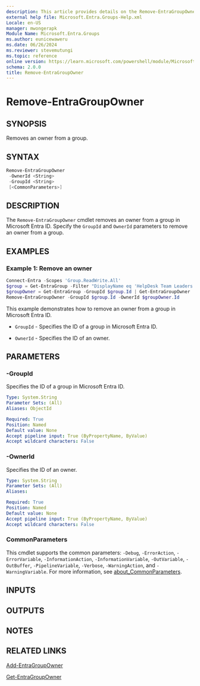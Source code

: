 ```yaml
---
description: This article provides details on the Remove-EntraGroupOwner command.
external help file: Microsoft.Entra.Groups-Help.xml
Locale: en-US
manager: mwongerapk
Module Name: Microsoft.Entra.Groups
ms.author: eunicewaweru
ms.date: 06/26/2024
ms.reviewer: stevemutungi
ms.topic: reference
online version: https://learn.microsoft.com/powershell/module/Microsoft.Entra.Groups/Remove-EntraGroupOwner
schema: 2.0.0
title: Remove-EntraGroupOwner
---
```


# Remove-EntraGroupOwner

## SYNOPSIS

Removes an owner from a group.

## SYNTAX

```powershell
Remove-EntraGroupOwner
 -OwnerId <String>
 -GroupId <String>
 [<CommonParameters>]
```

## DESCRIPTION

The `Remove-EntraGroupOwner` cmdlet removes an owner from a group in Microsoft Entra ID. Specify the `GroupId` and `OwnerId` parameters to remove an owner from a group.

## EXAMPLES

### Example 1: Remove an owner

```powershell
Connect-Entra -Scopes 'Group.ReadWrite.All'
$group = Get-EntraGroup -Filter "DisplayName eq 'HelpDesk Team Leaders'"
$groupOwner = Get-EntraGroup -GroupId $group.Id | Get-EntraGroupOwner | Where-Object {$_.displayName -eq 'Adele Vance'}
Remove-EntraGroupOwner -GroupId $group.Id -OwnerId $groupOwner.Id
```

This example demonstrates how to remove an owner from a group in Microsoft Entra ID.

- `GroupId` - Specifies the ID of a group in Microsoft Entra ID.  

- `OwnerId` - Specifies the ID of an owner.

## PARAMETERS

### -GroupId

Specifies the ID of a group in Microsoft Entra ID.

```yaml
Type: System.String
Parameter Sets: (All)
Aliases: ObjectId

Required: True
Position: Named
Default value: None
Accept pipeline input: True (ByPropertyName, ByValue)
Accept wildcard characters: False
```

### -OwnerId

Specifies the ID of an owner.

```yaml
Type: System.String
Parameter Sets: (All)
Aliases:

Required: True
Position: Named
Default value: None
Accept pipeline input: True (ByPropertyName, ByValue)
Accept wildcard characters: False
```

### CommonParameters

This cmdlet supports the common parameters: `-Debug`, `-ErrorAction`, `-ErrorVariable`, `-InformationAction`, `-InformationVariable`, `-OutVariable`, `-OutBuffer`, `-PipelineVariable`, `-Verbose`, `-WarningAction`, and `-WarningVariable`. For more information, see [about_CommonParameters](https://go.microsoft.com/fwlink/?LinkID=113216).

## INPUTS

## OUTPUTS

## NOTES

## RELATED LINKS

[Add-EntraGroupOwner](Add-EntraGroupOwner.md)

[Get-EntraGroupOwner](Get-EntraGroupOwner.md)
